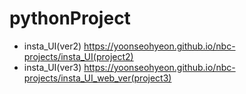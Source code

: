 # pythonProject
- insta_UI(ver2)
https://yoonseohyeon.github.io/nbc-projects/insta_UI(project2)
- insta_UI(ver3)
https://yoonseohyeon.github.io/nbc-projects/insta_UI_web_ver(project3)
